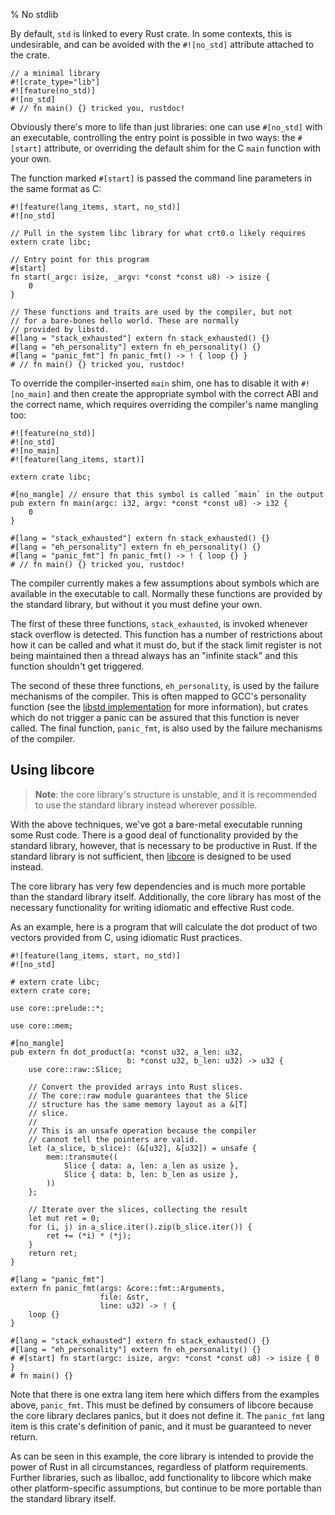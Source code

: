 % No stdlib

By default, `std` is linked to every Rust crate. In some contexts,
this is undesirable, and can be avoided with the `#![no_std]`
attribute attached to the crate.

```ignore
// a minimal library
#![crate_type="lib"]
#![feature(no_std)]
#![no_std]
# // fn main() {} tricked you, rustdoc!
```

Obviously there's more to life than just libraries: one can use
`#[no_std]` with an executable, controlling the entry point is
possible in two ways: the `#[start]` attribute, or overriding the
default shim for the C `main` function with your own.

The function marked `#[start]` is passed the command line parameters
in the same format as C:

```
#![feature(lang_items, start, no_std)]
#![no_std]

// Pull in the system libc library for what crt0.o likely requires
extern crate libc;

// Entry point for this program
#[start]
fn start(_argc: isize, _argv: *const *const u8) -> isize {
    0
}

// These functions and traits are used by the compiler, but not
// for a bare-bones hello world. These are normally
// provided by libstd.
#[lang = "stack_exhausted"] extern fn stack_exhausted() {}
#[lang = "eh_personality"] extern fn eh_personality() {}
#[lang = "panic_fmt"] fn panic_fmt() -> ! { loop {} }
# // fn main() {} tricked you, rustdoc!
```

To override the compiler-inserted `main` shim, one has to disable it
with `#![no_main]` and then create the appropriate symbol with the
correct ABI and the correct name, which requires overriding the
compiler's name mangling too:

```ignore
#![feature(no_std)]
#![no_std]
#![no_main]
#![feature(lang_items, start)]

extern crate libc;

#[no_mangle] // ensure that this symbol is called `main` in the output
pub extern fn main(argc: i32, argv: *const *const u8) -> i32 {
    0
}

#[lang = "stack_exhausted"] extern fn stack_exhausted() {}
#[lang = "eh_personality"] extern fn eh_personality() {}
#[lang = "panic_fmt"] fn panic_fmt() -> ! { loop {} }
# // fn main() {} tricked you, rustdoc!
```


The compiler currently makes a few assumptions about symbols which are available
in the executable to call. Normally these functions are provided by the standard
library, but without it you must define your own.

The first of these three functions, `stack_exhausted`, is invoked whenever stack
overflow is detected.  This function has a number of restrictions about how it
can be called and what it must do, but if the stack limit register is not being
maintained then a thread always has an "infinite stack" and this function
shouldn't get triggered.

The second of these three functions, `eh_personality`, is used by the
failure mechanisms of the compiler. This is often mapped to GCC's
personality function (see the
[libstd implementation](../std/rt/unwind/index.html) for more
information), but crates which do not trigger a panic can be assured
that this function is never called. The final function, `panic_fmt`, is
also used by the failure mechanisms of the compiler.

## Using libcore

> **Note**: the core library's structure is unstable, and it is recommended to
> use the standard library instead wherever possible.

With the above techniques, we've got a bare-metal executable running some Rust
code. There is a good deal of functionality provided by the standard library,
however, that is necessary to be productive in Rust. If the standard library is
not sufficient, then [libcore](../core/index.html) is designed to be used
instead.

The core library has very few dependencies and is much more portable than the
standard library itself. Additionally, the core library has most of the
necessary functionality for writing idiomatic and effective Rust code.

As an example, here is a program that will calculate the dot product of two
vectors provided from C, using idiomatic Rust practices.

```
#![feature(lang_items, start, no_std)]
#![no_std]

# extern crate libc;
extern crate core;

use core::prelude::*;

use core::mem;

#[no_mangle]
pub extern fn dot_product(a: *const u32, a_len: u32,
                          b: *const u32, b_len: u32) -> u32 {
    use core::raw::Slice;

    // Convert the provided arrays into Rust slices.
    // The core::raw module guarantees that the Slice
    // structure has the same memory layout as a &[T]
    // slice.
    //
    // This is an unsafe operation because the compiler
    // cannot tell the pointers are valid.
    let (a_slice, b_slice): (&[u32], &[u32]) = unsafe {
        mem::transmute((
            Slice { data: a, len: a_len as usize },
            Slice { data: b, len: b_len as usize },
        ))
    };

    // Iterate over the slices, collecting the result
    let mut ret = 0;
    for (i, j) in a_slice.iter().zip(b_slice.iter()) {
        ret += (*i) * (*j);
    }
    return ret;
}

#[lang = "panic_fmt"]
extern fn panic_fmt(args: &core::fmt::Arguments,
                    file: &str,
                    line: u32) -> ! {
    loop {}
}

#[lang = "stack_exhausted"] extern fn stack_exhausted() {}
#[lang = "eh_personality"] extern fn eh_personality() {}
# #[start] fn start(argc: isize, argv: *const *const u8) -> isize { 0 }
# fn main() {}
```

Note that there is one extra lang item here which differs from the examples
above, `panic_fmt`. This must be defined by consumers of libcore because the
core library declares panics, but it does not define it. The `panic_fmt`
lang item is this crate's definition of panic, and it must be guaranteed to
never return.

As can be seen in this example, the core library is intended to provide the
power of Rust in all circumstances, regardless of platform requirements. Further
libraries, such as liballoc, add functionality to libcore which make other
platform-specific assumptions, but continue to be more portable than the
standard library itself.

